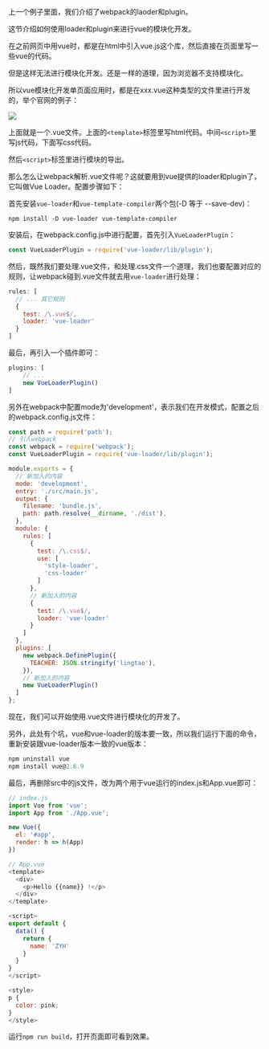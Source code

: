 上一个例子里面，我们介绍了webpack的laoder和plugin。

这节介绍如何使用loader和plugin来进行vue的模块化开发。

在之前网页中用vue时，都是在html中引入vue.js这个库，然后直接在页面里写一些vue的代码。

但是这样无法进行模块化开发。还是一样的道理，因为浏览器不支持模块化。

所以vue模块化开发单页面应用时，都是在xxx.vue这种类型的文件里进行开发的，举个官网的例子：

![](../assets/vue-component.png)

上面就是一个.vue文件。上面的`<template>`标签里写html代码。中间`<script>`里写js代码，下面写css代码。

然后`<script>`标签里进行模块的导出。

那么怎么让webpack解析.vue文件呢？这就要用到vue提供的loader和plugin了，它叫做Vue Loader。配置步骤如下：

首先安装`vue-loader`和`vue-template-compiler`两个包(-D 等于 --save-dev)：
```
npm install -D vue-loader vue-template-compiler
```

安装后，在webpack.config.js中进行配置，首先引入`VueLoaderPlugin`：
```js
const VueLoaderPlugin = require('vue-loader/lib/plugin');
```

然后，既然我们要处理.vue文件，和处理.css文件一个道理，我们也要配置对应的规则，让webpack碰到.vue文件就去用`vue-loader`进行处理：
```js
rules: [
  // ... 其它规则
  {
    test: /\.vue$/,
    loader: 'vue-loader'
  }
]
```

最后，再引入一个插件即可：
```js
plugins: [
    // ...
    new VueLoaderPlugin()
]
```

另外在webpack中配置mode为'development'，表示我们在开发模式，配置之后的webpack.config.js文件：
```js
const path = require('path');
// 引入webpack
const webpack = require('webpack');
const VueLoaderPlugin = require('vue-loader/lib/plugin');

module.exports = {
  // 新加入的内容
  mode: 'development',
  entry: './src/main.js',
  output: {
    filename: 'bundle.js',
    path: path.resolve(__dirname, './dist'),
  },
  module: {
    rules: [
      {
        test: /\.css$/,
        use: [
          'style-loader',
          'css-loader'
        ]
      },
      // 新加入的内容
      {
        test: /\.vue$/,
        loader: 'vue-loader'
      }
    ]
  },
  plugins: [
    new webpack.DefinePlugin({
      TEACHER: JSON.stringify('lingtao'),
    }),
    // 新加入的内容
    new VueLoaderPlugin()
  ]
};
```

现在，我们可以开始使用.vue文件进行模块化的开发了。

另外，此处有个坑，vue和vue-loader的版本要一致，所以我们运行下面的命令，重新安装跟vue-loader版本一致的vue版本：
```js
npm uninstall vue
npm install vue@2.6.9
```
最后，再删除src中的js文件，改为两个用于vue运行的index.js和App.vue即可：
```js
// index.js
import Vue from 'vue';
import App from './App.vue';

new Vue({
  el: '#app',
  render: h => h(App)
})

```

```js
// App.vue
<template>
  <div>
    <p>Hello {{name}} !</p>
  </div>
</template>

<script>
export default {
  data() {
    return {
      name: 'ZYH'
    }
  }
}
</script>

<style>
p {
  color: pink;
}
</style>
```

运行`npm run build`，打开页面即可看到效果。

